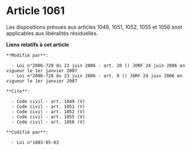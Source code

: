 # Article 1061

Les dispositions prévues aux articles 1049, 1051, 1052, 1055 et 1056 sont applicables aux libéralités résiduelles.

**Liens relatifs à cet article**

	**Modifié par**:

	  - Loi n°2006-728 du 23 juin 2006 - art. 20 () JORF 24 juin 2006 en vigueur le 1er janvier 2007
	  - Loi n°2006-728 du 23 juin 2006 - art. 9 () JORF 24 juin 2006 en vigueur le 1er janvier 2007

	**Cite**:

	  - Code civil - art. 1049 (V)
	  - Code civil - art. 1051 (V)
	  - Code civil - art. 1052 (V)
	  - Code civil - art. 1055 (V)
	  - Code civil - art. 1056 (V)

	**Codifié par**:

	  - Loi n°1803-05-03
